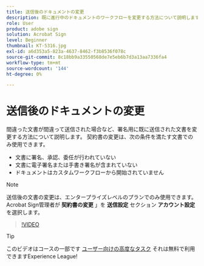 ```yaml
---
title: 送信後のドキュメントの変更
description: 既に進行中のドキュメントのワークフローを変更する方法について説明します
role: User
product: adobe sign
solution: Acrobat Sign
level: Beginner
thumbnail: KT-5316.jpg
exl-id: a6d353a5-823a-4637-8462-f3b8536f078c
source-git-commit: 8c18bb9a33550568de7e5eb6b7d3a13aa7336fa4
workflow-type: tm+mt
source-wordcount: '144'
ht-degree: 0%

---
```


# 送信後のドキュメントの変更

間違った文書が間違って送信された場合など、署名用に既に送信された文書を変更する方法について説明します。 契約書の変更は、次の条件を満たす文書でのみ使用できます。

* 文書に署名、承認、委任が行われていない
* 文書に電子署名または手書き署名が含まれていない
* ドキュメントはカスタムワークフローから開始されていません


>[!NOTE]
>
>送信後の文書の変更は、エンタープライズレベルのプランでのみ使用できます。 Acrobat Sign管理者が **契約書の変更** 」を **送信設定** セクション **アカウント設定** を選択します。

>[!VIDEO](https://video.tv.adobe.com/v/342299?hidetitle=true)

>[!TIP]
>
>このビデオはコースの一部です [ユーザー向けの高度なタスク](https://experienceleague.adobe.com/?recommended=Sign-U-1-2020.3) それは無料で利用できますExperience League!
